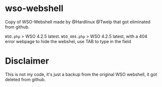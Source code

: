 # wso-webshell
Copy of WSO-Webshell made by @Hardlinux @Twelp that got eliminated from github.

`WSO.php` > WSO 4.2.5 latest.
`WSO_404.php` > WSO 4.2.5 latest, with a 404 error webpage to hide the webshel, use TAB to type in the field

# Disclaimer
This is not my code, it's just a backup from the original WSO webshell, it got deleted from github.
